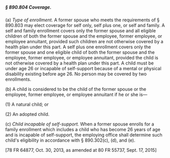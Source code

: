 ##### § 890.804 Coverage. #####

(a) *Type of enrollment.* A former spouse who meets the requirements of § 890.803 may elect coverage for self only, self plus one, or self and family. A self and family enrollment covers only the former spouse and all eligible children of both the former spouse and the employee, former employee, or employee annuitant, provided such children are not otherwise covered by a health plan under this part. A self plus one enrollment covers only the former spouse and one eligible child of both the former spouse and the employee, former employee, or employee annuitant, provided the child is not otherwise covered by a health plan under this part. A child must be under age 26 or incapable of self-support because of a mental or physical disability existing before age 26. No person may be covered by two enrollments.

(b) A child is considered to be the child of the former spouse or the employee, former employee, or employee annuitant if he or she is—

(1) A natural child; or

(2) An adopted child.

(c) *Child incapable of self-support.* When a former spouse enrolls for a family enrollment which includes a child who has become 26 years of age and is incapable of self-support, the employing office shall determine such child's eligibility in accordance with § 890.302(c), (d), and (e).

[78 FR 64877, Oct. 30, 2013, as amended at 80 FR 55737, Sept. 17, 2015]